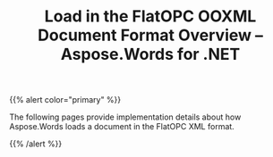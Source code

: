 ﻿---
title: Load in the FlatOPC OOXML Document Format Overview – Aspose.Words for .NET
articleTitle: Load in the FlatOPC OOXML Document Format Overview
linktitle: Load in the FlatOPC OOXML Document Format Overview
description: "Aspose.Words for .NET allows you to work with various features supported on FlatOPC format import."
type: docs
weight: 70
url: /net/load-in-the-flatopc-ooxml-document-format-overview/
---

{{% alert color="primary" %}}

The following pages provide implementation details about how Aspose.Words loads a document in the FlatOPC XML format.

{{% /alert %}}
